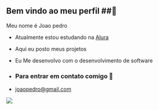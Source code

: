 ## Bem vindo ao meu perfil ##💙

Meu nome é Joao pedro

- Atualmente estou estudando na [Alura](https:\\www.alura.com.br)
- Aqui eu posto meus projetos
- Eu Me desenvolvo com o desenvolvimento de software

- ### Para entrar em contato comigo 📧

- joaopedro@gmail.com

![](https://media1.tenor.com/m/4c6-vNszrIkAAAAd/obrigado-corinthians-f%C3%A3-do-corinthians.gif)
